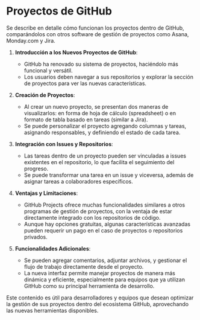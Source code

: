 # Proyectos de GitHub

Se describe en detalle cómo funcionan los proyectos dentro de GitHub, comparándolos con otros software de gestión de proyectos como Asana, Monday.com y Jira.

1. **Introducción a los Nuevos Proyectos de GitHub**: 
   - GitHub ha renovado su sistema de proyectos, haciéndolo más funcional y versátil.
   - Los usuarios deben navegar a sus repositorios y explorar la sección de proyectos para ver las nuevas características.

2. **Creación de Proyectos**:
   - Al crear un nuevo proyecto, se presentan dos maneras de visualizarlos: en forma de hoja de cálculo (spreadsheet) o en formato de tabla basado en tareas (similar a Jira).
   - Se puede personalizar el proyecto agregando columnas y tareas, asignando responsables, y definiendo el estado de cada tarea.

3. **Integración con Issues y Repositorios**:
   - Las tareas dentro de un proyecto pueden ser vinculadas a issues existentes en el repositorio, lo que facilita el seguimiento del progreso.
   - Se puede transformar una tarea en un issue y viceversa, además de asignar tareas a colaboradores específicos.

4. **Ventajas y Limitaciones**:
   - GitHub Projects ofrece muchas funcionalidades similares a otros programas de gestión de proyectos, con la ventaja de estar directamente integrado con los repositorios de código.
   - Aunque hay opciones gratuitas, algunas características avanzadas pueden requerir un pago en el caso de proyectos o repositorios privados.

5. **Funcionalidades Adicionales**:
   - Se pueden agregar comentarios, adjuntar archivos, y gestionar el flujo de trabajo directamente desde el proyecto.
   - La nueva interfaz permite manejar proyectos de manera más dinámica y eficiente, especialmente para equipos que ya utilizan GitHub como su principal herramienta de desarrollo.

Este contenido es útil para desarrolladores y equipos que desean optimizar la gestión de sus proyectos dentro del ecosistema GitHub, aprovechando las nuevas herramientas disponibles.